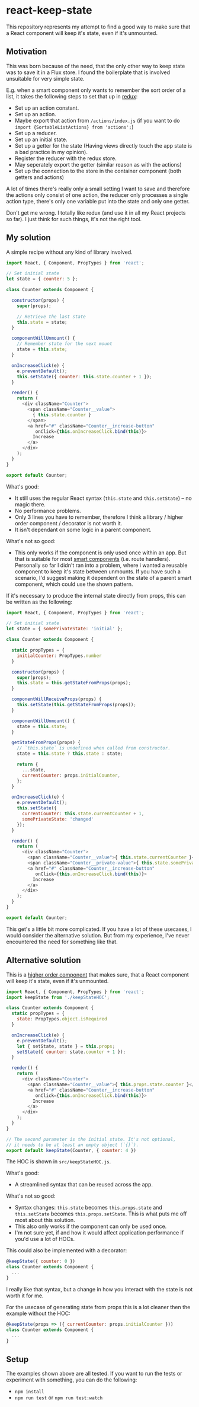 # react-keep-state

This repository represents my attempt to find a good way to make sure that a React component will keep it's state, even if it's unmounted.

## Motivation

This was born because of the need, that the only other way to keep state was to save it in a Flux store. I found the boilerplate that is involved unsuitable for very simple state.

E.g. when a smart component only wants to remember the sort order of a list, it takes the following steps to set that up in [redux](https://github.com/rackt/redux):
- Set up an action constant.
- Set up an action.
- Maybe export that action from `/actions/index.js` (if you want to do `import {SortableListActions} from 'actions';`)
- Set up a reducer.
- Set up an initial state.
- Set up a getter for the state (Having views directly touch the app state is a bad practice in my opinion).
- Register the reducer with the redux store.
- May seperately export the getter (similar reason as with the actions)
- Set up the connection to the store in the container component (both getters and actions)

A lot of times there's really only a small setting I want to save and therefore the actions only consist of one action, the reducer only processes a single action type, there's only one variable put into the state and only one getter.

Don't get me wrong. I totally like redux (and use it in all my React projects so far). I just think for such things, it's not the right tool.

## My solution

A simple recipe without any kind of library involved.

```js
import React, { Component, PropTypes } from 'react';

// Set initial state
let state = { counter: 5 };

class Counter extends Component {

  constructor(props) {
    super(props);

    // Retrieve the last state
    this.state = state;
  }

  componentWillUnmount() {
    // Remember state for the next mount
    state = this.state;
  }

  onIncreaseClick(e) {
    e.preventDefault();
    this.setState({ counter: this.state.counter + 1 });
  }

  render() {
    return (
      <div className="Counter">
        <span className="Counter__value">
          { this.state.counter }
        </span>
        <a href="#" className="Counter__increase-button"
           onClick={this.onIncreaseClick.bind(this)}>
          Increase
        </a>
      </div>
    );
  }
}

export default Counter;
```

What's good:
 - It still uses the regular React syntax (`this.state` and `this.setState`) – no magic there.
 - No performance problems.
 - Only 3 lines you have to remember, therefore I think a library / higher order component / decorator is not worth it.
 - It isn't dependant on some logic in a parent component.

What's not so good:
 - This only works if the component is only used once within an app. But that is suitable for most [smart components](https://medium.com/@dan_abramov/smart-and-dumb-components-7ca2f9a7c7d0) (i.e. route handlers). Personally so far I didn't ran into a problem, where i wanted a reusable component to keep it's state between unmounts. If you have such a scenario, I'd suggest making it dependent on the state of a parent smart component, which could use the shown pattern.

If it's necessary to produce the internal state directly from props, this can be written as the following:

```js
import React, { Component, PropTypes } from 'react';

// Set initial state
let state = { somePrivateState: 'initial' };

class Counter extends Component {

  static propTypes = {
    initialCounter: PropTypes.number
  }

  constructor(props) {
    super(props);
    this.state = this.getStateFromProps(props);
  }

  componentWillReceiveProps(props) {
    this.setState(this.getStateFromProps(props));
  }

  componentWillUnmount() {
    state = this.state;
  }

  getStateFromProps(props) {
    // `this.state` is undefined when called from constructor.
    state = this.state ? this.state : state;

    return {
      ...state,
      currentCounter: props.initialCounter,
    };
  }

  onIncreaseClick(e) {
    e.preventDefault();
    this.setState({
      currentCounter: this.state.currentCounter + 1,
      somePrivateState: 'changed'
    });
  }

  render() {
    return (
      <div className="Counter">
        <span className="Counter__value">{ this.state.currentCounter }</span>
        <span className="Counter__private-value">{ this.state.somePrivateState }</span>
        <a href="#" className="Counter__increase-button"
           onClick={this.onIncreaseClick.bind(this)}>
          Increase
        </a>
      </div>
    );
  }
}

export default Counter;
```

This get's a little bit more complicated. If you have a lot of these usecases, I would consider the alternative solution. But from my experience, I've never encountered the need for something like that.

## Alternative solution

This is a [higher order component](https://medium.com/@dan_abramov/mixins-are-dead-long-live-higher-order-components-94a0d2f9e750) that makes sure, that a React component will keep it's state, even if it's unmounted.

```js
import React, { Component, PropTypes } from 'react';
import keepState from './keepStateHOC';

class Counter extends Component {
  static propTypes = {
    state: PropTypes.object.isRequired
  }

  onIncreaseClick(e) {
    e.preventDefault();
    let { setState, state } = this.props;
    setState({ counter: state.counter + 1 });
  }

  render() {
    return (
      <div className="Counter">
        <span className="Counter__value">{ this.props.state.counter }</span>
        <a href="#" className="Counter__increase-button"
           onClick={this.onIncreaseClick.bind(this)}>
          Increase
        </a>
      </div>
    );
  }
}

// The second parameter is the initial state. It's not optional,
// it needs to be at least an empty object (`{}`).
export default keepState(Counter, { counter: 4 })
```

The HOC is shown in `src/keepStateHOC.js`.

What's good:
 - A streamlined syntax that can be reused across the app.

What's not so good:
 - Syntax changes: `this.state` becomes `this.props.state` and `this.setState` becomes `this.props.setState`. This is what puts me off most about this solution.
 - This also only works if the component can only be used once.
 - I'm not sure yet, if and how it would affect application performance if you'd use a lot of HOCs.

This could also be implemented with a decorator:
```js
@keepState({ counter: 0 })
class Counter extends Component {
  ...
}
```
I really like that syntax, but a change in how you interact with the state is not worth it for me.

For the usecase of generating state from props this is a lot cleaner then the example without the HOC:
```js
@keepState(props => ({ currentCounter: props.initialCounter }))
class Counter extends Component {
  ...
}
```

## Setup
The examples shown above are all tested. If you want to run the tests or experiment with something, you can do the following:
 - `npm install`
 - `npm run test` or `npm run test:watch`
